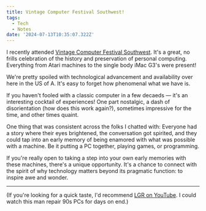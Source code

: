 ```yaml
---
title: Vintage Computer Festival Southwest!
tags:
  - Tech
  - Notes
date: '2024-07-13T10:35:07.322Z'
---
```


I recently attended [Vintage Computer Festival Southwest](https://www.vcfsw.org). It's a great, no frills celebration of the history and preservation of personal computing. Everything from Atari machines to the single body iMac G3's were present! 

We're pretty spoiled with technological advancement and availability over here in the US of A. It's easy to forget how phenomenal what we have is.

If you haven't fooled with a classic computer in a few decaeds — it's an interesting cocktail of experiences! One part nostalgic, a dash of disorientation (how does this work again?), sometimes impressive for the time, and other times quaint. 

One thing that was consistent across the folks I chatted with: Everyone had a story where their eyes brightened, the conversation got spirited, and they could tap into an early memory of being enamored with what was possible with a machine. Be it putting a PC together, playing games, or programming.

If you're really open to taking a step into your own early memories with these machines, there's a unique opportunity. It's a chance to connect with the spirit of why technology matters beyond its pragmatic function: to inspire awe and wonder.

---

(If you're looking for a quick taste, I'd recommend [LGR on YouTube](https://youtube.com/@LGR). I could watch this man repair 90s PCs for days on end.)
